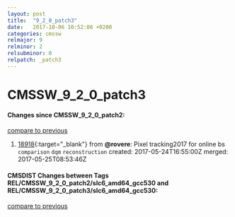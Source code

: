 ```yaml
---
layout: post
title:  "9_2_0_patch3"
date:   2017-10-06 10:52:06 +0200
categories: cmssw
relmajor: 9
relminor: 2
relsubminor: 0
relpatch: _patch3
---
```


# CMSSW_9_2_0_patch3
#### Changes since CMSSW_9_2_0_patch2:
[compare to previous](https://github.com/cms-sw/cmssw/compare/CMSSW_9_2_0_patch2...CMSSW_9_2_0_patch3)



1. [18918](http://github.com/cms-sw/cmssw/pull/18918){:target="_blank"}  from **@rovere**: Pixel tracking2017 for online bs `comparison`  `dqm`  `reconstruction`  created: 2017-05-24T16:55:00Z merged: 2017-05-25T08:53:46Z

#### CMSDIST Changes between Tags REL/CMSSW_9_2_0_patch2/slc6_amd64_gcc530 and REL/CMSSW_9_2_0_patch3/slc6_amd64_gcc530:
[compare to previous](https://github.com/cms-sw/cmsdist/compare/REL/CMSSW_9_2_0_patch2/slc6_amd64_gcc530...REL/CMSSW_9_2_0_patch3/slc6_amd64_gcc530)



